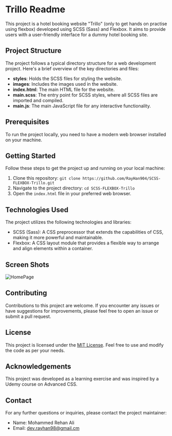 # Trillo Readme

This project is a hotel booking website "Trillo" (only to get hands on practise using flexbox) developed using SCSS (Sass) and Flexbox. It aims to provide users with a user-friendly interface for a dummy hotel booking site.

## Project Structure

The project follows a typical directory structure for a web development project. Here's a brief overview of the key directories and files:

  - **styles**: Holds the SCSS files for styling the website.
  - **images**: Includes the images used in the website.
  - **index.html**: The main HTML file for the website.
  - **main.scss**: The entry point for SCSS styles, where all SCSS files are imported and compiled.
  - **main.js**: The main JavaScript file for any interactive functionality.

## Prerequisites

To run the project locally, you need to have a modern web browser installed on your machine.

## Getting Started

Follow these steps to get the project up and running on your local machine:

1. Clone this repository: `git clone https://github.com/RayHan904/SCSS-FLEXBOX-Trillo.git`
2. Navigate to the project directory: `cd SCSS-FLEXBOX-Trillo`
3. Open the `index.html` file in your preferred web browser.


## Technologies Used

The project utilizes the following technologies and libraries:

- SCSS (Sass): A CSS preprocessor that extends the capabilities of CSS, making it more powerful and maintainable.
- Flexbox: A CSS layout module that provides a flexible way to arrange and align elements within a container.

## Screen Shots

![HomePage](https://github.com/RayHan904/SCSS-FLEXBOX-Trillo/assets/54216177/1bc25f7c-2be6-4e5b-bd5a-c9bb91b5b139)


## Contributing

Contributions to this project are welcome. If you encounter any issues or have suggestions for improvements, please feel free to open an issue or submit a pull request.

## License

This project is licensed under the [MIT License](LICENSE). Feel free to use and modify the code as per your needs.

## Acknowledgements

This project was developed as a learning exercise and was inspired by a Udemy course on Advanced CSS.

## Contact

For any further questions or inquiries, please contact the project maintainer:

- Name: Mohammed Rehan Ali
- Email: dev.rayhan98@gmail.cm
